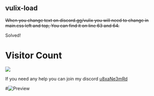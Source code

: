 ## vulix-load
~~When you change text on discord.gg/vulix you will need to change in main.css left and top, You can find it on line 63 and 64.~~

Solved!



# Visitor Count
  <img src="https://profile-counter.glitch.me/vulix-load/count.svg" />

If you need any help you can join my discord [u8xaNe3mRd](https://discord.gg/u8xaNe3mRd)

#![Preview](https://user-images.githubusercontent.com/104300989/180763883-14b29a4c-7e04-42d6-a831-bd533ae07bc9.png)
